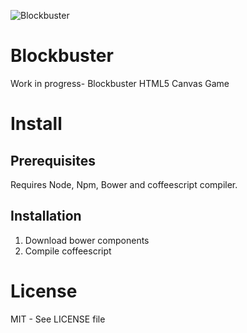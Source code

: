 ![Blockbuster](https://raw2.github.com/HPieters/Blockbuster/master/readme/logo.png "Blockbuster")

# Blockbuster

Work in progress- Blockbuster HTML5 Canvas Game

# Install

## Prerequisites

Requires Node, Npm, Bower and coffeescript compiler. 

## Installation

1. 	Download bower components
2. 	Compile coffeescript

# License

MIT - See LICENSE file